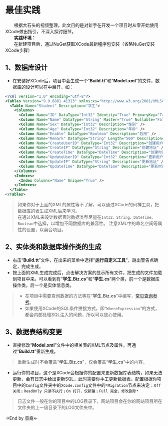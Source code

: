 # 最佳实践

　　根据大石头的视频整理，此文目的是对新手在开发一个项目时从零开始使用XCode做出指引，不深入探讨细节。  
　　**实践环境：**  
　　在新建项目后，通过NuGet获取XCode最新程序包安装（省略NuGet安装XCode步骤）

## 1、数据库设计
- 在安装好XCode后，项目中会生成一个“**Build.tt**”和“**Model.xml**”的文件，数据库的设计可以在中展开，如：

```xml
<?xml version="1.0" encoding="utf-8"?>
<Tables Version="9.9.6881.41313" xmlns:xs="http://www.w3.org/2001/XMLSchema-instance" xs:schemaLocation="http://www.newlifex.com https://raw.githubusercontent.com/NewLifeX/X/master/XCode/ModelSchema.xsd" ConnName="default" Output="" BaseClass="Entity" NameSpace="" xmlns="http://www.newlifex.com/ModelSchema.xsd">
  <Table Name="Student" Description="学生">
    <Columns>
      <Column Name="ID" DataType="Int32" Identity="True" PrimaryKey="True" Description="编号" />
      <Column Name="Name" DataType="String" Master="True" Nullable="False" Description="名称" />
      <Column Name="Sex" DataType="Int32" Description="性别" />
      <Column Name="Age" DataType="Int32" Description="年龄" />
      <Column Name="Enable" DataType="Boolean" Description="启用" />
      <Column Name="Remark" DataType="String" Length="500" Description="说明" />
      <Column Name="CreateUserID" DataType="Int32" Description="创建用户" />
      <Column Name="CreateIP" DataType="String" Description="创建地址" />
      <Column Name="CreateTime" DataType="DateTime" Description="创建时间" />
      <Column Name="UpdateUserID" DataType="Int32" Description="更新用户" />
      <Column Name="UpdateIP" DataType="String" Description="更新地址" />
      <Column Name="UpdateTime" DataType="DateTime" Description="更新时间" />
    </Columns>
    <Indexes>
      <Index Columns="Name" Unique="True" />
    </Indexes>
  </Table>
</Tables>
```
> 如果你对于上面的XML的属性等不了解，可以通过XCode的码神工具，把数据库的表生成XML后来学习。  
> 在通过XML来设计数据表时数据类型尽量在`Int32、String、DateTime、Boolean`中选择，以增加不同数据库的兼容性。
> 注意XML中的命名空间等属性的设置，以契合项目。

## 2、实体类和数据库操作类的生成

- 右击“**Build.tt**”文件，在出来的菜单中选择“**运行自定义工具**”，跳出警告点确定，完成生成。
- 按上面的XML生成完成后，点击解决方案的显示所有文件，把生成的文件加载到项目中来。可以看到有“**学生.Biz.cs**”和“**学生.cs**”两个类，前一个是数据库操作类，后一个是实体信息类。
> - 在项目中需要查询数据的方法等在“**学生.Biz.cs**”中编写，[常见查询参考](./入门.md)。  
> - 如果使用XCode的SQL条件拼接方式，即“`WhereExpression`”的方式，都会内部处理SQL注入的问题，所以可以放心使用。

## 3、数据表结构变更
- 直接修改“**Model.xml**”文件中的相关表的XML节点及属性，再通过“**Build.tt**”重新生成。
> 重新生成时不会覆盖“**学生.Biz.cs**”，仅会覆盖“**学生.cs**”中的内容。
- 运行你的项目，这个是XCode会根据你的配置来更新数据库表结构，如果无法更新，会有日志中给出更新SQL，此时需要你手工更新数据表。配置根据你项目中的`Config`文件夹中的`XCode.config`文件中的`*Migration`节点来决定：`Off 关闭；ReadOnly 只读不执行；On 打开，仅新建；Full 完全，修改删除*`
> 日志文件一般在你的项目中的LOG目录下，网站项目会在你的网站项目所在文件夹的上一级目录下的LOG文件夹中。

->End by 景裔<-
